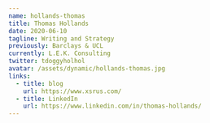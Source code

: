 ```yaml
---
name: hollands-thomas
title: Thomas Hollands
date: 2020-06-10
tagline: Writing and Strategy
previously: Barclays & UCL
currently: L.E.K. Consulting
twitter: tdoggyholhol
avatar: /assets/dynamic/hollands-thomas.jpg
links:
  - title: blog
    url: https://www.xsrus.com/
  - title: LinkedIn
    url: https://www.linkedin.com/in/thomas-hollands/
---
```

